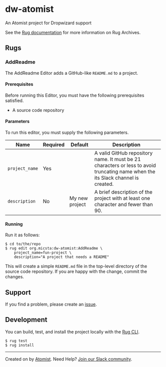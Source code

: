 # dw-atomist

An Atomist project for Dropwizard support

See the [Rug documentation][rug] for more information on Rug Archives.

[rug]: http://docs.atomist.com/

## Rugs

### AddReadme

The AddReadme Editor adds a GitHub-like `README.md` to a project.

#### Prerequisites

Before running this Editor, you must have the following prerequisites
satisfied.

*   A source code repository

#### Parameters

To run this editor, you must supply the following parameters.

Name | Required | Default | Description
-----|----------|---------|------------
`project_name` | Yes | | A valid GitHub repository name.  It must be 21 characters or less to avoid truncating name when the its Slack channel is created.
`description` | No | My new project | A brief description of the project with at least one character and fewer than 90.

[semver]: http://semver.org

#### Running

Run it as follows:

```
$ cd to/the/repo
$ rug edit org.micsta:dw-atomist:AddReadme \
    project_name=fun-project \
    description="A project that needs a README"
```

This will create a simple `README.md` file in the top-level directory
of the source code repository.  If you are happy with the change,
commit the changes.

## Support

If you find a problem, please create an [issue][].

[issue]: https://github.com/org.micsta/dw-atomist/issues

## Development

You can build, test, and install the project locally with
the [Rug CLI][cli].

[cli]: https://github.com/atomist/rug-cli

```
$ rug test
$ rug install
```

---
Created on  by [Atomist][atomist].
Need Help? [Join our Slack community][slack].

[atomist]: https://www.atomist.com/
[slack]: https://join.atomist.com/
